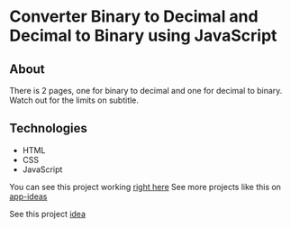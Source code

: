 # Converter Binary to Decimal and Decimal to Binary using JavaScript

## About

There is 2 pages, one for binary to decimal and one for decimal to binary. Watch out for the limits on subtitle.

## Technologies

-   HTML
-   CSS
-   JavaScript

You can see this project working [right here](https://dre1597.github.io/binary-converter/index.html)
See more projects like this on [app-ideas](https://github.com/florinpop17/app-ideas)

See this project [idea](https://github.com/florinpop17/app-ideas/blob/master/Projects/1-Beginner/Bin2Dec-App.md)

